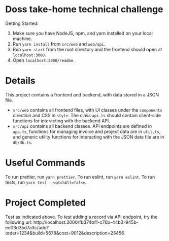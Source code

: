 # Doss take-home technical challenge

Getting Started:

1. Make sure you have NodeJS, npm, and yarn installed on your local machine.
2. Run `yarn install` from `src/web` and `web/api`.
3. Run `yarn start` from the root directory and the frontend should open at `localhost:3000`.
4. Open `localhost:3000/readme`.

# Details

This project contains a frontend and backend, with data stored in a JSON file.

- `src/web` contains all frontend files, with UI classes under the `components` direction and CSS in `style`. The class `api.ts` should contain
  client-side functions for interacting with the backend API.
- `src/api` contains all backend classes. API endpoints are defined in `app.ts`, functions for managing invoice and project data are in `util.ts`,
  and generic utility functions for interacting with the JSON data file are in `db/db.ts`.

# Useful Commands

To run prettier, run `yarn prettier`.
To run eslint, run `yarn eslint`.
To run tests, run `yarn test --watchAll=false`.

# Project Completed

Test as indicated above. To test adding a record via API endpoint, try the following url: http://localhost:3000/fb374bf1-c76b-44b3-945b-ee03d35d7a3c/add?order=1234&build=5678&cost=9012&description=23456
